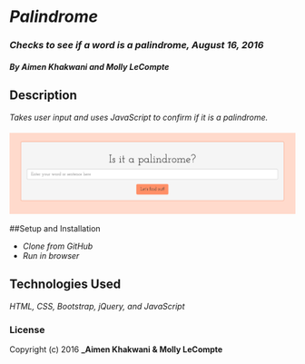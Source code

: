 # _Palindrome_

### _Checks to see if a word is a palindrome, August 16, 2016_

#### _**By Aimen Khakwani and Molly LeCompte**_

## Description

_Takes user input and uses JavaScript to confirm if it is a palindrome._

####
<img src="screenshot.png" alt="A screenshot of the site">

##Setup and Installation

* _Clone from GitHub_
* _Run in browser_

## Technologies Used

_HTML, CSS, Bootstrap, jQuery, and JavaScript_

### License
Copyright (c) 2016 **_Aimen Khakwani & Molly LeCompte**
